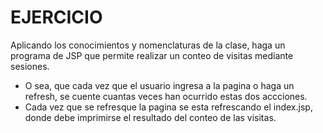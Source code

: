 EJERCICIO
===
Aplicando los conocimientos y nomenclaturas de la clase, haga un programa de JSP que permite realizar un conteo de visitas mediante sesiones.
- O sea, que cada vez que el usuario ingresa a la pagina o haga un refresh, se cuente cuantas veces han ocurrido estas dos accciones.
- Cada vez que se refresque la pagina se esta refrescando el index.jsp, donde debe imprimirse el resultado del conteo de las visitas.